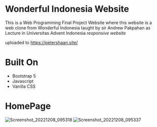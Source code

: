 # Wonderful Indonesia Website
This is a Web Programming Final Project Website where this website is a web clone from Wonderful Indonesia 
taught by sir Andrew Pakpahan as Lecture in Universitas Advent Indonesia
*responsive website*

uploaded to https://petershaan.site/

# Built On
- Bootstrap 5
- Javascript
- Vanilla CSS

# HomePage
![Screenshot_20221208_095318](https://user-images.githubusercontent.com/74284209/206344653-9b17c4ce-bb6d-412f-8eef-58130118f23d.png)
![Screenshot_20221208_095337](https://user-images.githubusercontent.com/74284209/206344766-d781e495-dd65-40f9-8abc-23f822fd846d.png)

